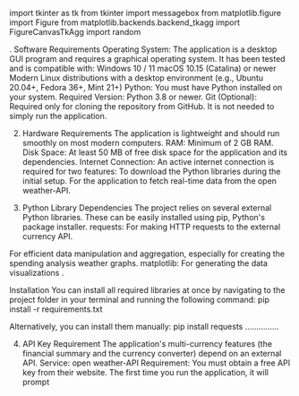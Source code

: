 import tkinter as tk
from tkinter import messagebox
from matplotlib.figure import Figure
from matplotlib.backends.backend_tkagg import FigureCanvasTkAgg
import random


. Software Requirements
Operating System: The application is a desktop GUI program and requires a graphical operating system. It has been tested and is compatible with:
Windows 10 / 11
macOS 10.15 (Catalina) or newer
Modern Linux distributions with a desktop environment (e.g., Ubuntu 20.04+, Fedora 36+, Mint 21+)
Python: You must have Python installed on your system.
Required Version: Python 3.8 or newer.
Git (Optional): Required only for cloning the repository from GitHub. It is not needed to simply run the application.

2. Hardware Requirements
The application is lightweight and should run smoothly on most modern computers.
RAM: Minimum of 2 GB RAM.
Disk Space: At least 50 MB of free disk space for the application and its dependencies.
Internet Connection: An active internet connection is required for two features:
To download the Python libraries during the initial setup.
For the application to fetch real-time data from the open weather-API.

3. Python Library Dependencies
The project relies on several external Python libraries. These can be easily installed using pip, Python's package installer.
requests: For making HTTP requests to the external currency API.

 For efficient data manipulation and aggregation, especially for creating the spending analysis weather graphs.
matplotlib: For generating the data visualizations .

Installation
You can install all required libraries at once by navigating to the project folder in your terminal and running the following command:
pip install -r requirements.txt


Alternatively, you can install them manually:
pip install requests ...............


4. API Key Requirement
The application's multi-currency features (the financial summary and the currency converter) depend on an external API.
Service: open weather-API
Requirement: You must obtain a free API key from their website.
The first time you run the application, it will prompt
